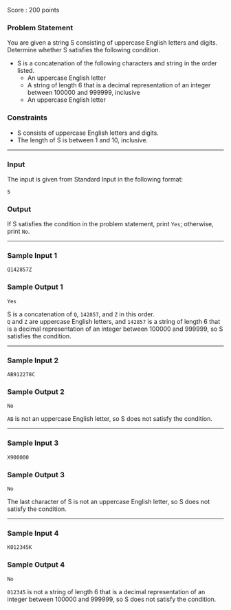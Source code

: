 Score : 200 points

### Problem Statement

You are given a string S consisting of uppercase English letters and digits. Determine whether S satisfies the following condition.

* S is a concatenation of the following characters and string in the order listed.
  + An uppercase English letter
  + A string of length 6 that is a decimal representation of an integer between 100000 and 999999, inclusive
  + An uppercase English letter

### Constraints

* S consists of uppercase English letters and digits.
* The length of S is between 1 and 10, inclusive.

---

### Input

The input is given from Standard Input in the following format:

```
S
```

### Output

If S satisfies the condition in the problem statement, print `Yes`; otherwise, print `No`.

---

### Sample Input 1

```
Q142857Z
```

### Sample Output 1

```
Yes
```

S is a concatenation of `Q`, `142857`, and `Z` in this order.  
`Q` and `Z` are uppercase English letters, and `142857` is a string of length 6 that is a decimal representation of an integer between 100000 and 999999, so S satisfies the condition.

---

### Sample Input 2

```
AB912278C
```

### Sample Output 2

```
No
```

`AB` is not an uppercase English letter, so S does not satisfy the condition.

---

### Sample Input 3

```
X900000
```

### Sample Output 3

```
No
```

The last character of S is not an uppercase English letter, so S does not satisfy the condition.

---

### Sample Input 4

```
K012345K
```

### Sample Output 4

```
No
```

`012345` is not a string of length 6 that is a decimal representation of an integer between 100000 and 999999, so S does not satisfy the condition.